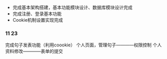 * 完成基本架构搭建，基本功能模块设计、数据库模块设计完成
* 完成注册、登录基本功能
* Cookie机制设置实现完成

### 11 23
完成句子发表功能（利用coookie）
个人页面，管理句子————权限控制
个人资料修改————表单的提交
